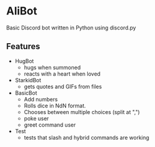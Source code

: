 # AliBot

Basic Discord bot written in Python using discord.py

## Features

- HugBot
  - hugs when summoned
  - reacts with a heart when loved
- StarkidBot
  - gets quotes and GIFs from files
- BasicBot
  - Add numbers
  - Rolls dice in NdN format.
  - Chooses between multiple choices (split at ",")
  - poke user
  - greet command user
- Test 
  - tests that slash and hybrid commands are working
